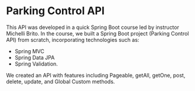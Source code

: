# Parking Control API

This API was developed in a quick Spring Boot course led by instructor Michelli Brito. In the course, we built a Spring Boot project (Parking Control API) from scratch, incorporating technologies such as:
- Spring MVC
- Spring Data JPA
- Spring Validation.

We created an API with features including Pageable, getAll, getOne, post, delete, update, and Global Custom methods.
